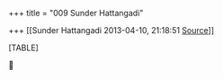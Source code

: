 +++
title = "009 Sunder Hattangadi"

+++
[[Sunder Hattangadi	2013-04-10, 21:18:51 [Source](https://groups.google.com/g/samskrita/c/cqjyhADucMk)]]



[TABLE]



